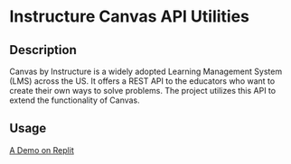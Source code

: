<base target="_blank">

# Instructure Canvas API Utilities
## Description
  Canvas by Instructure is a widely adopted Learning Management System (LMS) across the US. It offers a REST API to the educators who want to create their own ways to solve problems. The project utilizes this API to extend the functionality of Canvas.
## Usage
[A Demo on Replit](https://canvas-api-utility.manifold1985.repl.co)
